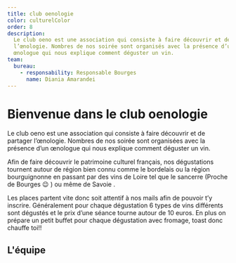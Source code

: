 ```yaml
---
title: club oenologie
color: culturelColor
order: 8
description:
  Le club oeno est une association qui consiste à faire découvrir et de partager
  l’œnologie. Nombres de nos soirée sont organisés avec la présence d’un
  œnologue qui nous explique comment déguster un vin.
team:
  bureau:
    - responsability: Responsable Bourges
      name: Diania Amarandei
---
```


# Bienvenue dans le club oenologie

<campus-center>
  <campus-responsive-image
    folder-name="federation/culturel/club-oenologie"
    name="logo.png"
    max-width="400"></campus-responsive-image>
</campus-center>

Le club oeno est une association qui consiste à faire découvrir et de partager
l’œnologie. Nombres de nos soirée sont organisées avec la présence d’un œnologue
qui nous explique comment déguster un vin.

Afin de faire découvrir le patrimoine culturel français, nos dégustations
tournent autour de région bien connu comme le bordelais ou la région
bourguignonne en passant par des vins de Loire tel que le sancerre (Proche de
Bourges 😉 ) ou même de Savoie .

Les places partent vite donc soit attentif à nos mails afin de pouvoir t’y
inscrire. Généralement pour chaque dégustation 6 types de vins différents sont
dégustés et le prix d’une séance tourne autour de 10 euros. En plus on prépare
un petit buffet pour chaque dégustation avec fromage, toast donc chauffe toi!!

## L'équipe

<campus-team :team="team" :color="color"></campus-team>
